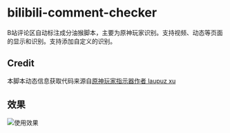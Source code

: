 # bilibili-comment-checker
B站评论区自动标注成分油猴脚本，主要为原神玩家识别。支持视频、动态等页面的显示和识别。支持添加自定义的识别。

## Credit
本脚本动态信息获取代码来源自[原神玩家指示器作者 laupuz xu](https://greasyfork.org/zh-CN/scripts/450720-原神玩家指示器)

## 效果
![使用效果](https://files.catbox.moe/91mv7d.png)

